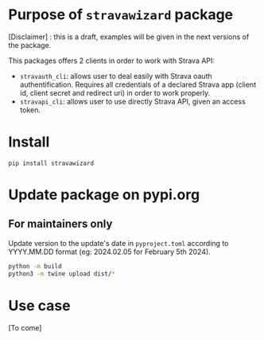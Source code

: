 # Purpose of `stravawizard` package

[Disclaimer] : this is a draft, examples will be given in the next versions of the package.

This packages offers 2 clients in order to work with Strava API:
* `stravauth_cli`: allows user to deal easily with Strava oauth authentification. Requires all credentials of a declared Strava app (client id, client secret and redirect uri) in order to work properly.
* `stravapi_cli`: allows user to use directly Strava API, given an access token.


# Install

`pip install stravawizard`


# Update package on pypi.org

## For maintainers only

Update version to the update's date in `pyproject.toml` according to YYYY.MM.DD format (eg: 2024.02.05 for February 5th 2024).

```bash
python -m build
python3 -m twine upload dist/*
```

# Use case

[To come]
